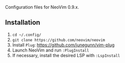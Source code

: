 Configuration files for NeoVim 0.9.x.


## Installation
1. `cd ~/.config/`
2. `git clone https://github.com/neovim/neovim`
3. Install `Plug`: https://github.com/junegunn/vim-plug
4. Launch NeoVim and run `:PlugInstall`
5. If necessary, install the desired LSP with `:LspInstall`
